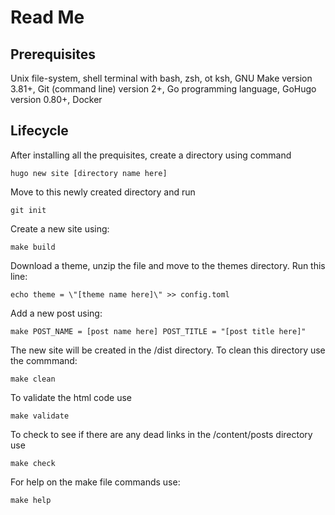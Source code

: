 # Read Me

## Prerequisites

Unix file-system, shell terminal with bash, zsh, ot ksh, GNU Make version 3.81+,
Git (command line) version 2+, Go programming language,  GoHugo version 0.80+, Docker

## Lifecycle

After installing all the prequisites, create a directory using command
```
hugo new site [directory name here]
```
Move to this newly created directory and run
```
git init
```
Create a new site using:
```
make build
```

Download a theme, unzip the file and move to the themes directory. Run this line:
```
echo theme = \"[theme name here]\" >> config.toml
```

Add a new post using:
```
make POST_NAME = [post name here] POST_TITLE = "[post title here]"
```
The new site will be created in the /dist directory. To clean this directory use the commmand:
```
make clean
```
To validate the html code use
```
make validate
```
To check to see if there are any dead links in the /content/posts directory use
```
make check
```
For help on the make file commands use:
```
make help
```



